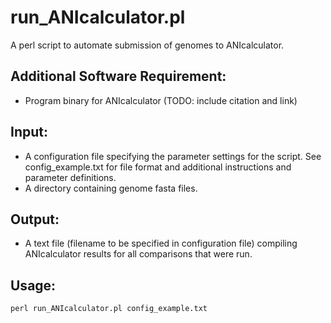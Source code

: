 # run_ANIcalculator.pl

A perl script to automate submission of genomes to ANIcalculator.

## Additional Software Requirement:
- Program binary for ANIcalculator (TODO: include citation and link)  

## Input:
- A configuration file specifying the parameter settings for the script. See config_example.txt for file format and additional instructions and parameter definitions.  
- A directory containing genome fasta files.  

## Output:
- A text file (filename to be specified in configuration file) compiling ANIcalculator results for all comparisons that were run. 

## Usage:
`perl run_ANIcalculator.pl config_example.txt`
